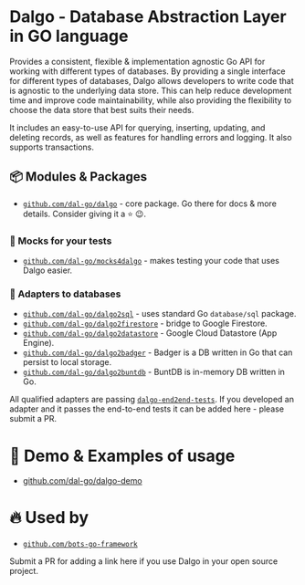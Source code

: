 # Dalgo - Database Abstraction Layer in GO language

Provides a consistent, flexible & implementation agnostic Go API for working with different types of databases.
By providing a single interface for different types of databases, Dalgo allows developers to write code that is agnostic to the underlying data store.
This can help reduce development time and improve code maintainability, while also providing the flexibility to choose the data store that best suits their needs.

It includes an easy-to-use API for querying, inserting, updating, and deleting records, as well as features for handling errors and logging. It also supports transactions.

## 📦 Modules & Packages

- [`github.com/dal-go/dalgo`](https://github.com/dal-go/dalgo) - core package. Go there for docs & more details. Consider giving it a ⭐ 😉.

### 🧪 Mocks for your tests
- [`github.com/dal-go/mocks4dalgo`](https://github.com/dal-go/mocks4dalgo) - makes testing your code that uses Dalgo easier.

### 🔌 Adapters to databases
- [`github.com/dal-go/dalgo2sql`](https://github.com/dal-go/dalgo2sql) - uses standard Go `database/sql` package.
- [`github.com/dal-go/dalgo2firestore`](https://github.com/dal-go/dalgo2firestore) - bridge to Google Firestore.
- [`github.com/dal-go/dalgo2datastore`](https://github.com/dal-go/dalgo2datastore) - Google Cloud Datastore (App Engine).
- [`github.com/dal-go/dalgo2badger`](https://github.com/dal-go/dalgo2badger) - Badger is a DB written in Go that can persist to local storage.
- [`github.com/dal-go/dalgo2buntdb`](https://github.com/dal-go/dalgo2buntdb) - BuntDB is in-memory DB written in Go.

All qualified adapters are passing [`dalgo-end2end-tests`](https://github.com/dal-go/dalgo-end2end-tests). If you developed an adapter and it passes the end-to-end tests it can be added here - please submit a PR.

# 🍿 Demo & Examples of usage
- [github.com/dal-go/dalgo-demo](https://github.com/dal-go/dalgo-demo)

# 🔥 Used by
- [`github.com/bots-go-framework`](https://github.com/bots-go-framework)

Submit a PR for adding a link here if you use Dalgo in your open source project.
